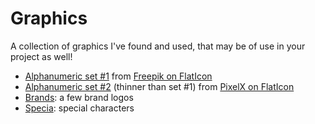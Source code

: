 # Graphics
A collection of graphics I've found and used, that may be of use in your project as well!

- [Alphanumeric set #1](./alphanumeric/) from [Freepik on FlatIcon](https://www.flaticon.com/packs/alphabet-and-numbers-11)
- [Alphanumeric set #2](./alphanumeric2/) (thinner than set #1) from [PixelX on FlatIcon](https://www.flaticon.com/packs/alphabet-and-numbers-73)
- [Brands](./brands/): a few brand logos
- [Specia](./special/): special characters